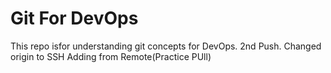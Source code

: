 # Git For DevOps


This repo isfor understanding git concepts for DevOps.
2nd Push.
Changed origin to SSH
Adding from Remote(Practice PUll)
